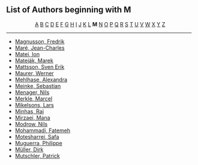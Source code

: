 <h2>List of Authors beginning with M</h2>
<p style="text-align:center"><a href="authors_A.html">A</a>&nbsp;<a href="authors_B.html">B</a>&nbsp;<a href="authors_C.html">C</a>&nbsp;<a href="authors_D.html">D</a>&nbsp;<a href="authors_E.html">E</a>&nbsp;<a href="authors_F.html">F</a>&nbsp;<a href="authors_G.html">G</a>&nbsp;<a href="authors_H.html">H</a>&nbsp;<a href="authors_I.html">I</a>&nbsp;<a href="authors_J.html">J</a>&nbsp;<a href="authors_K.html">K</a>&nbsp;<a href="authors_L.html">L</a>&nbsp;<b>M</b>&nbsp;<a href="authors_N.html">N</a>&nbsp;<a href="authors_O.html">O</a>&nbsp;<a href="authors_P.html">P</a>&nbsp;<a href="authors_Q.html">Q</a>&nbsp;<a href="authors_R.html">R</a>&nbsp;<a href="authors_S.html">S</a>&nbsp;<a href="authors_T.html">T</a>&nbsp;<a href="authors_U.html">U</a>&nbsp;<a href="authors_V.html">V</a>&nbsp;<a href="authors_W.html">W</a>&nbsp;<a href="authors_X.html">X</a>&nbsp;<a href="authors_Y.html">Y</a>&nbsp;<a href="authors_Z.html">Z</a>&nbsp;</p>
<hr width="98%" />
<ul class="authors_list">
<li><a href="author_200.html">Magnusson, Fredrik</a></li><li><a href="author_201.html">Maré, Jean-Charles</a></li><li><a href="author_202.html">Matei, Ion</a></li><li><a href="author_203.html">Mateják, Marek</a></li><li><a href="author_204.html">Mattsson, Sven Erik</a></li><li><a href="author_205.html">Maurer, Werner</a></li><li><a href="author_206.html">Mehlhase, Alexandra</a></li><li><a href="author_207.html">Meinke, Sebastian</a></li><li><a href="author_208.html">Menager, Nils</a></li><li><a href="author_209.html">Merkle, Marcel</a></li><li><a href="author_210.html">Mikelsons, Lars</a></li><li><a href="author_211.html">Minhas, Raj</a></li><li><a href="author_212.html">Mirzaei, Mana</a></li><li><a href="author_213.html">Modrow, Nils</a></li><li><a href="author_214.html">Mohammadi, Fatemeh</a></li><li><a href="author_215.html">Motesharrei, Safa</a></li><li><a href="author_216.html">Muguerra, Philippe</a></li><li><a href="author_217.html">Müller, Dirk</a></li><li><a href="author_218.html">Mutschler, Patrick</a></li></ul>